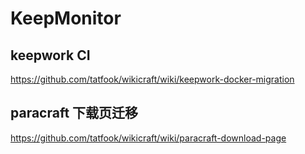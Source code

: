 # KeepMonitor

## keepwork CI

https://github.com/tatfook/wikicraft/wiki/keepwork-docker-migration

## paracraft 下载页迁移

https://github.com/tatfook/wikicraft/wiki/paracraft-download-page
